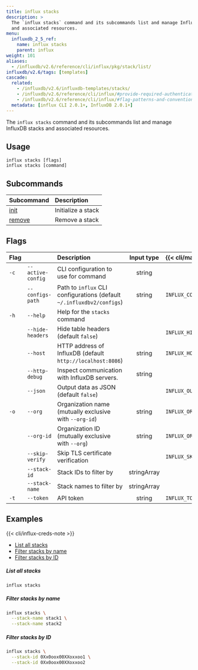 ```yaml
---
title: influx stacks
description: >
  The `influx stacks` command and its subcommands list and manage InfluxDB stacks
  and associated resources.
menu:
  influxdb_2_5_ref:
    name: influx stacks
    parent: influx
weight: 101
aliases:
  - /influxdb/v2.6/reference/cli/influx/pkg/stack/list/
influxdb/v2.6/tags: [templates]
cascade:
  related:
    - /influxdb/v2.6/influxdb-templates/stacks/
    - /influxdb/v2.6/reference/cli/influx/#provide-required-authentication-credentials, influx CLI—Provide required authentication credentials
    - /influxdb/v2.6/reference/cli/influx/#flag-patterns-and-conventions, influx CLI—Flag patterns and conventions
  metadata: [influx CLI 2.0.1+, InfluxDB 2.0.1+]
---
```


The `influx stacks` command and its subcommands list and manage InfluxDB stacks
and associated resources.

## Usage
```
influx stacks [flags]
influx stacks [command]
```

## Subcommands
| Subcommand                                                   | Description        |
|:-------                                                      |:-----------        |
| [init](/influxdb/v2.6/reference/cli/influx/stacks/init/)     | Initialize a stack |
| [remove](/influxdb/v2.6/reference/cli/influx/stacks/remove/) | Remove a stack     |

## Flags
| Flag |                   | Description                                                           | Input type  | {{< cli/mapped >}}    |
|:-----|:------------------|:----------------------------------------------------------------------|:-----------:|:----------------------|
| `-c` | `--active-config` | CLI configuration to use for command                                  | string      |                       |
|      | `--configs-path`  | Path to `influx` CLI configurations (default `~/.influxdbv2/configs`) | string      | `INFLUX_CONFIGS_PATH` |
| `-h` | `--help`          | Help for the `stacks` command                                         |             |                       |
|      | `--hide-headers`  | Hide table headers (default `false`)                                  |             | `INFLUX_HIDE_HEADERS` |
|      | `--host`          | HTTP address of InfluxDB (default `http://localhost:8086`)            | string      | `INFLUX_HOST`         |
|      | `--http-debug`    | Inspect communication with InfluxDB servers.                          | string      |                       |
|      | `--json`          | Output data as JSON (default `false`)                                 |             | `INFLUX_OUTPUT_JSON`  |
| `-o` | `--org`           | Organization name (mutually exclusive with `--org-id`)                | string      | `INFLUX_ORG`          |
|      | `--org-id`        | Organization ID (mutually exclusive with `--org`)                     | string      | `INFLUX_ORG_ID`       |
|      | `--skip-verify`   | Skip TLS certificate verification                                     |             | `INFLUX_SKIP_VERIFY`  |
|      | `--stack-id`      | Stack IDs to filter by                                                | stringArray |                       |
|      | `--stack-name`    | Stack names to filter by                                              | stringArray |                       |
| `-t` | `--token`         | API token                                                             | string      | `INFLUX_TOKEN`        |

## Examples

{{< cli/influx-creds-note >}}

- [List all stacks](#list-all-stacks)
- [Filter stacks by name](#filter-stacks-by-name)
- [Filter stacks by ID](#filter-stacks-by-id)

##### List all stacks
```sh
influx stacks
```

##### Filter stacks by name
```sh
influx stacks \
  --stack-name stack1 \
  --stack-name stack2
```

##### Filter stacks by ID
```sh
influx stacks \
  --stack-id 0Xx0oox00XXoxxoo1 \
  --stack-id 0Xx0oox00XXoxxoo2
```
